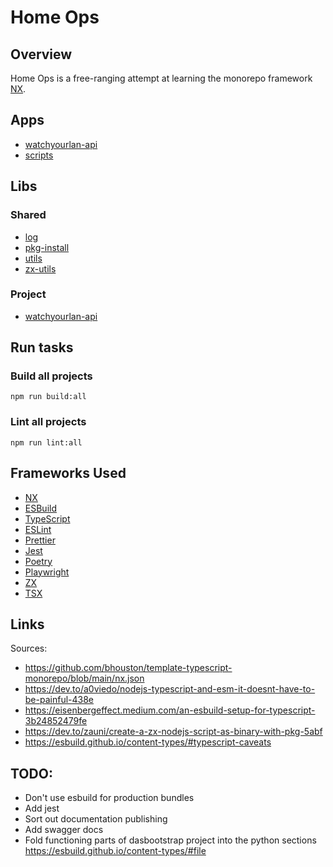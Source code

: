 # Home Ops

## Overview

Home Ops is a free-ranging attempt at learning the monorepo framework [NX](https://nx.dev/).  

## Apps

- [watchyourlan-api](./apps/watchyourlan-api/README.md)
- [scripts](./scripts/README.md)

## Libs

### Shared

- [log](./libs/shared/log/README.md)
- [pkg-install](./libs/shared/pkg-install/README.md)
- [utils](./libs/shared/utils/README.md)
- [zx-utils](./libs/shared/zx-utils/README.md)

### Project

- [watchyourlan-api](./libs/watchyourlan-api/README.md)

## Run tasks

### Build all projects

```shell
npm run build:all
```
### Lint all projects
```shell
npm run lint:all
```

## Frameworks Used

- [NX](https://nx.dev/)
- [ESBuild](https://esbuild.github.io/)
- [TypeScript](https://www.typescriptlang.org/)
- [ESLint](https://eslint.org/)
- [Prettier](https://prettier.io/)
- [Jest](https://jestjs.io/)
- [Poetry](https://python-poetry.org/docs/)
- [Playwright](https://playwright.dev/)
- [ZX](https://google.github.io/zx/)
- [TSX](https://tsx.is/)

## Links

Sources:

- https://github.com/bhouston/template-typescript-monorepo/blob/main/nx.json
- https://dev.to/a0viedo/nodejs-typescript-and-esm-it-doesnt-have-to-be-painful-438e
- https://eisenbergeffect.medium.com/an-esbuild-setup-for-typescript-3b24852479fe
- https://dev.to/zauni/create-a-zx-nodejs-script-as-binary-with-pkg-5abf
- https://esbuild.github.io/content-types/#typescript-caveats

## TODO:

- Don't use esbuild for production bundles
- Add jest
- Sort out documentation publishing
- Add swagger docs
- Fold functioning parts of dasbootstrap project into the python sections
  https://esbuild.github.io/content-types/#file
